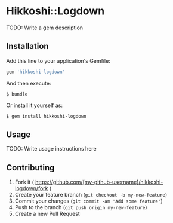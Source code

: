 # Hikkoshi::Logdown

TODO: Write a gem description

## Installation

Add this line to your application's Gemfile:

```ruby
gem 'hikkoshi-logdown'
```

And then execute:

    $ bundle

Or install it yourself as:

    $ gem install hikkoshi-logdown

## Usage

TODO: Write usage instructions here

## Contributing

1. Fork it ( https://github.com/[my-github-username]/hikkoshi-logdown/fork )
2. Create your feature branch (`git checkout -b my-new-feature`)
3. Commit your changes (`git commit -am 'Add some feature'`)
4. Push to the branch (`git push origin my-new-feature`)
5. Create a new Pull Request
